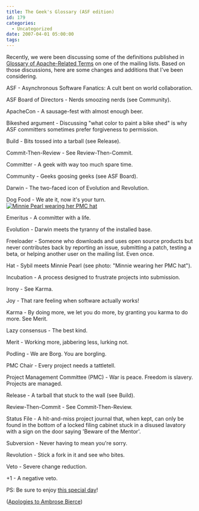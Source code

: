 ```yaml
---
title: The Geek's Glossary (ASF edition)
id: 179
categories:
  - Uncategorized
date: 2007-04-01 05:00:00
tags:
---
```


Recently, we were been discussing some of the definitions published in [Glossary of Apache-Related Terms](http://apache.org/foundation/glossary.html) on one of the mailing lists. Based on those discussions, here are some changes and additions that I've been considering.

ASF - Asynchronous Software Fanatics: A cult bent on world collaboration.

ASF Board of Directors - Nerds smoozing nerds (see Community).

ApacheCon - A sausage-fest with almost enough beer.

Bikeshed argument - Discussing "what color to paint a bike shed" is why ASF committers sometimes prefer forgiveness to permission.

Build - Bits tossed into a tarball (see Release).

Commit-Then-Review - See Review-Then-Commit.

Committer - A geek with way too much spare time.

Community - Geeks goosing geeks (see ASF Board).

Darwin - The two-faced icon of Evolution and Revolution.

Dog Food - We ate it, now it's your turn.
[![Minnie Pearl wearing her PMC hat](http://upload.wikimedia.org/wikipedia/en/thumb/f/f8/Minniepearl.jpg/180px-Minniepearl.jpg)](http://en.wikipedia.org/wiki/Minnie_Pearl)

Emeritus - A committer with a life.

Evolution - Darwin meets the tyranny of the installed base.

Freeloader - Someone who downloads and uses open source products but never contributes back by reporting an issue, submitting a patch, testing a beta, or helping another user on the mailing list. Even once.

Hat - Sybil meets Minnie Pearl (see photo: "Minnie wearing her PMC hat").

Incubation - A process designed to frustrate projects into submission.

Irony - See Karma.

Joy - That rare feeling when software actually works!

Karma - By doing more, we let you do more, by granting you karma to do more. See Merit.

Lazy consensus - The best kind.

Merit - Working more, jabbering less, lurking not.

Podling - We are Borg. You are borgling.

PMC Chair - Every project needs a tattletell.

Project Management Committee (PMC) - War is peace. Freedom is slavery. Projects are managed.

Release - A tarball that stuck to the wall (see Build).

Review-Then-Commit - See Commit-Then-Review.

Status File - A hit-and-miss project journal that, when kept, can only be found in the bottom of a locked filing cabinet stuck in a disused lavatory with a sign on the door saying 'Beware of the Mentor'.

Subversion - Never having to mean you're sorry.

Revolution - Stick a fork in it and see who bites.

Veto - Severe change reduction.

+1 - A negative veto.

PS: Be sure to enjoy [this special day](http://en.wikipedia.org/wiki/April_Fools%27_Day)!

([Apologies to Ambrose Bierce](http://www.alcyone.com/max/lit/devils/))